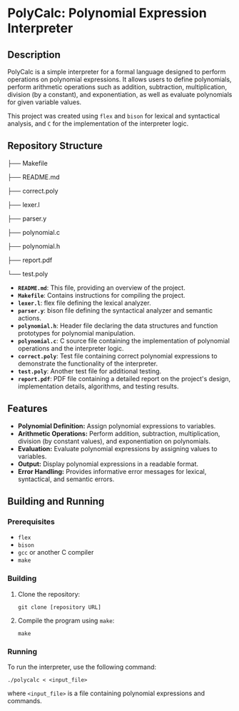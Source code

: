 # PolyCalc: Polynomial Expression Interpreter

## Description

PolyCalc is a simple interpreter for a formal language designed to perform operations on polynomial expressions. It allows users to define polynomials, perform arithmetic operations such as addition, subtraction, multiplication, division (by a constant), and exponentiation, as well as evaluate polynomials for given variable values.

This project was created using `flex` and `bison` for lexical and syntactical analysis, and `C` for the implementation of the interpreter logic.

## Repository Structure

├── Makefile

├── README.md 

├── correct.poly

├── lexer.l 

├── parser.y 

├── polynomial.c 

├── polynomial.h 

├── report.pdf 

└── test.poly 


*   **`README.md`**: This file, providing an overview of the project.
*   **`Makefile`**: Contains instructions for compiling the project.
*   **`lexer.l`**: flex file defining the lexical analyzer.
*   **`parser.y`**: bison file defining the syntactical analyzer and semantic actions.
*   **`polynomial.h`**: Header file declaring the data structures and function prototypes for polynomial manipulation.
*   **`polynomial.c`**: C source file containing the implementation of polynomial operations and the interpreter logic.
*   **`correct.poly`**: Test file containing correct polynomial expressions to demonstrate the functionality of the interpreter.
*   **`test.poly`**: Another test file for additional testing.
*   **`report.pdf`**: PDF file containing a detailed report on the project's design, implementation details, algorithms, and testing results.

## Features

*   **Polynomial Definition:** Assign polynomial expressions to variables.
*   **Arithmetic Operations:** Perform addition, subtraction, multiplication, division (by constant values), and exponentiation on polynomials.
*   **Evaluation:** Evaluate polynomial expressions by assigning values to variables.
*   **Output:** Display polynomial expressions in a readable format.
*   **Error Handling:** Provides informative error messages for lexical, syntactical, and semantic errors.

## Building and Running

### Prerequisites

*   `flex`
*   `bison`
*   `gcc` or another C compiler
*   `make`

### Building

1.  Clone the repository:

    ```
    git clone [repository URL]
    ```

2.  Compile the program using `make`:

    ```
    make
    ```

### Running

To run the interpreter, use the following command:
  ```
  ./polycalc < <input_file>
  ```

where `<input_file>` is a file containing polynomial expressions and commands.
